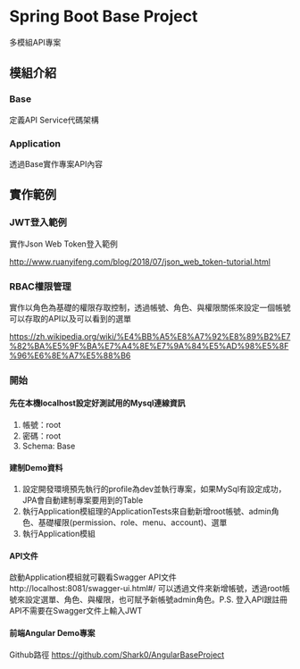 # Spring Boot Base Project
多模組API專案

## 模組介紹
### Base
定義API Service代碼架構

### Application
透過Base實作專案API內容

## 實作範例
### JWT登入範例
實作Json Web Token登入範例

http://www.ruanyifeng.com/blog/2018/07/json_web_token-tutorial.html

### RBAC權限管理
實作以角色為基礎的權限存取控制，透過帳號、角色、與權限關係來設定一個帳號可以存取的API以及可以看到的選單

https://zh.wikipedia.org/wiki/%E4%BB%A5%E8%A7%92%E8%89%B2%E7%82%BA%E5%9F%BA%E7%A4%8E%E7%9A%84%E5%AD%98%E5%8F%96%E6%8E%A7%E5%88%B6

### 開始
#### 先在本機localhost設定好測試用的Mysql連線資訊
1. 帳號：root 
2. 密碼：root 
3. Schema: Base


#### 建制Demo資料
1. 設定開發環境預先執行的profile為dev並執行專案，如果MySql有設定成功，JPA會自動建制專案要用到的Table
2. 執行Application模組理的ApplicationTests來自動新增root帳號、admin角色、基礎權限(permission、role、menu、account)、選單
3. 執行Application模組

#### API文件
啟動Application模組就可觀看Swagger API文件 http://localhost:8081/swagger-ui.html#/ 
可以透過文件來新增帳號，透過root帳號來設定選單、角色、與權限，也可賦予新帳號admin角色。P.S. 登入API跟註冊API不需要在Swagger文件上輸入JWT

#### 前端Angular Demo專案
Github路徑 https://github.com/Shark0/AngularBaseProject
